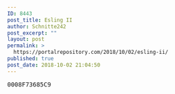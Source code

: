 ```yaml
---
ID: 8443
post_title: Esling II
author: Schnitte242
post_excerpt: ""
layout: post
permalink: >
  https://portalrepository.com/2018/10/02/esling-ii/
published: true
post_date: 2018-10-02 21:04:50
---
```

<pre>0008F73685C9</pre>